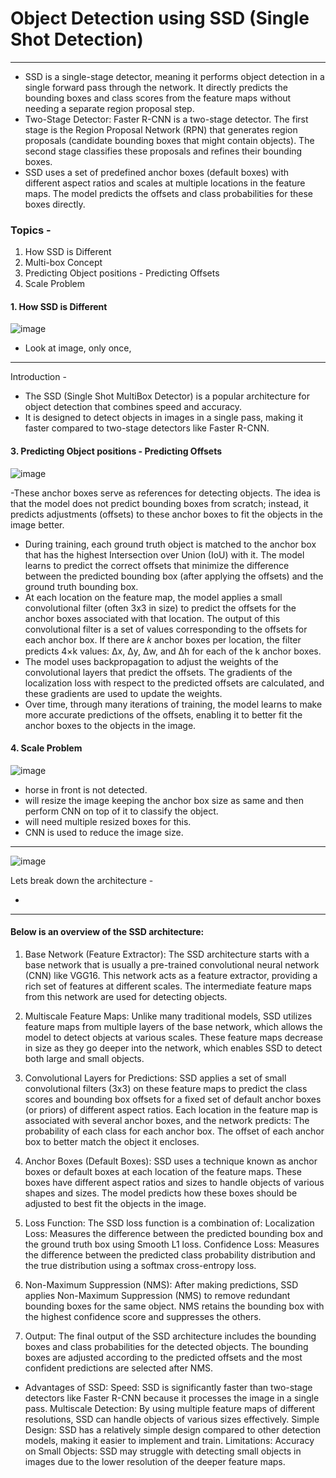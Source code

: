 
# Object Detection using SSD (Single Shot Detection)
---
- SSD is a single-stage detector, meaning it performs object detection in a single forward pass through the network. It directly predicts the bounding boxes and class scores from the feature maps without needing a separate region proposal step.
- Two-Stage Detector: Faster R-CNN is a two-stage detector. The first stage is the Region Proposal Network (RPN) that generates region proposals (candidate bounding boxes that might contain objects). The second stage classifies these proposals and refines their bounding boxes.
- SSD uses a set of predefined anchor boxes (default boxes) with different aspect ratios and scales at multiple locations in the feature maps. The model predicts the offsets and class probabilities for these boxes directly.
  
### Topics -
1. How SSD is Different
2. Multi-box Concept
3. Predicting Object positions - Predicting Offsets
4. Scale Problem

#### 1. How SSD is Different
![image](https://github.com/user-attachments/assets/993a15cc-f561-470d-9f02-7e540c50abdd)

- Look at image, only once,

---
Introduction - 
- The SSD (Single Shot MultiBox Detector) is a popular architecture for object detection that combines speed and accuracy.
- It is designed to detect objects in images in a single pass, making it faster compared to two-stage detectors like Faster R-CNN.


#### 3. Predicting Object positions - Predicting Offsets
![image](https://github.com/user-attachments/assets/65fe18a0-5364-4710-9b55-90c5be91ec89)

-These anchor boxes serve as references for detecting objects. The idea is that the model does not predict bounding boxes from scratch; instead, it predicts adjustments (offsets) to these anchor boxes to fit the objects in the image better.
- During training, each ground truth object is matched to the anchor box that has the highest Intersection over Union (IoU) with it. The model learns to predict the correct offsets that minimize the difference between the predicted bounding box (after applying the offsets) and the ground truth bounding box.
- At each location on the feature map, the model applies a small convolutional filter (often 3x3 in size) to predict the offsets for the anchor boxes associated with that location.
The output of this convolutional filter is a set of values corresponding to the offsets for each anchor box. If there are 𝑘 anchor boxes per location, the filter predicts 4×k values: Δx, Δy, Δw, and Δh for each of the 
k anchor boxes.
- The model uses backpropagation to adjust the weights of the convolutional layers that predict the offsets. The gradients of the localization loss with respect to the predicted offsets are calculated, and these gradients are used to update the weights.
- Over time, through many iterations of training, the model learns to make more accurate predictions of the offsets, enabling it to better fit the anchor boxes to the objects in the image.

#### 4. Scale Problem
![image](https://github.com/user-attachments/assets/ae7fa36a-8479-46f3-bbf2-470962f43f86)

- horse in front is not detected.
- will resize the image keeping the anchor box size as same and then perform CNN on top of it to classify the object.
- will need multiple resized boxes for this. 
- CNN is used to reduce the image size.
---

![image](https://github.com/user-attachments/assets/29909d1d-a80e-4f05-af0a-b58c2ff04dcd)

Lets break down the architecture -

- 



---
 #### Below is an overview of the SSD architecture:

1. Base Network (Feature Extractor):
The SSD architecture starts with a base network that is usually a pre-trained convolutional neural network (CNN) like VGG16. This network acts as a feature extractor, providing a rich set of features at different scales. The intermediate feature maps from this network are used for detecting objects.

2. Multiscale Feature Maps:
Unlike many traditional models, SSD utilizes feature maps from multiple layers of the base network, which allows the model to detect objects at various scales. These feature maps decrease in size as they go deeper into the network, which enables SSD to detect both large and small objects.

3. Convolutional Layers for Predictions:
SSD applies a set of small convolutional filters (3x3) on these feature maps to predict the class scores and bounding box offsets for a fixed set of default anchor boxes (or priors) of different aspect ratios.
Each location in the feature map is associated with several anchor boxes, and the network predicts:
The probability of each class for each anchor box.
The offset of each anchor box to better match the object it encloses.

4. Anchor Boxes (Default Boxes):
SSD uses a technique known as anchor boxes or default boxes at each location of the feature maps. These boxes have different aspect ratios and sizes to handle objects of various shapes and sizes. The model predicts how these boxes should be adjusted to best fit the objects in the image.

5. Loss Function:
The SSD loss function is a combination of:
Localization Loss: Measures the difference between the predicted bounding box and the ground truth box using Smooth L1 loss.
Confidence Loss: Measures the difference between the predicted class probability distribution and the true distribution using a softmax cross-entropy loss.

6. Non-Maximum Suppression (NMS):
After making predictions, SSD applies Non-Maximum Suppression (NMS) to remove redundant bounding boxes for the same object. NMS retains the bounding box with the highest confidence score and suppresses the others.

7. Output:
The final output of the SSD architecture includes the bounding boxes and class probabilities for the detected objects. The bounding boxes are adjusted according to the predicted offsets and the most confident predictions are selected after NMS.

- Advantages of SSD:
Speed: SSD is significantly faster than two-stage detectors like Faster R-CNN because it processes the image in a single pass.
Multiscale Detection: By using multiple feature maps of different resolutions, SSD can handle objects of various sizes effectively.
Simple Design: SSD has a relatively simple design compared to other detection models, making it easier to implement and train.
Limitations:
Accuracy on Small Objects: SSD may struggle with detecting small objects in images due to the lower resolution of the deeper feature maps.
